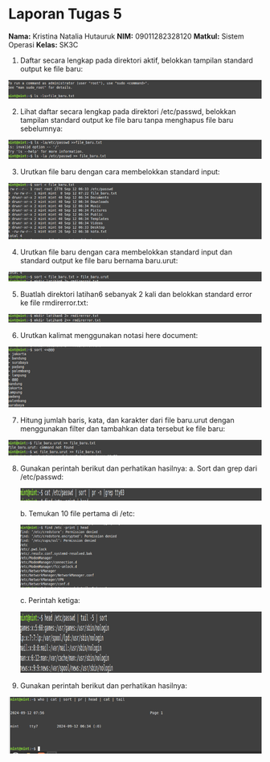 # Laporan Tugas 5

**Nama:** Kristina Natalia Hutauruk
**NIM:** 09011282328120
**Matkul:** Sistem Operasi
**Kelas:** SK3C

1. Daftar secara lengkap pada direktori aktif, belokkan tampilan standard output ke file baru:

![Picture 1](https://github.com/kristinanatalia/praktikum4_proses_Input-output/raw/main/Picture1.png)

2. Lihat daftar secara lengkap pada direktori /etc/passwd, belokkan tampilan standard output ke file baru tanpa menghapus file baru sebelumnya:

![Picture 2](https://github.com/kristinanatalia/praktikum4_proses_Input-output/raw/main/Picture2.png)

3. Urutkan file baru dengan cara membelokkan standard input:

![Picture 3](https://github.com/kristinanatalia/praktikum4_proses_Input-output/raw/main/Picture3.png)

4. Urutkan file baru dengan cara membelokkan standard input dan standard output ke file baru bernama baru.urut:

![Picture 4](https://github.com/kristinanatalia/praktikum4_proses_Input-output/raw/main/Picture4.png)

5. Buatlah direktori latihan6 sebanyak 2 kali dan belokkan standard error ke file rmdirerror.txt:

![Picture 5](https://github.com/kristinanatalia/praktikum4_proses_Input-output/raw/main/Picture5.png)

6. Urutkan kalimat menggunakan notasi here document:

![Picture 6](https://github.com/kristinanatalia/praktikum4_proses_Input-output/raw/main/Picture6.png)

7. Hitung jumlah baris, kata, dan karakter dari file baru.urut dengan menggunakan filter dan tambahkan data tersebut ke file baru:

![Picture 7](https://github.com/kristinanatalia/praktikum4_proses_Input-output/raw/main/Picture7.png)

8. Gunakan perintah berikut dan perhatikan hasilnya:
   a. Sort dan grep dari /etc/passwd:

   ![Picture 8](https://github.com/kristinanatalia/praktikum4_proses_Input-output/raw/main/Picture8.png)

   b. Temukan 10 file pertama di /etc:

   ![Picture 9](https://github.com/kristinanatalia/praktikum4_proses_Input-output/raw/main/Picture9.png)

   c. Perintah ketiga:

   ![Picture 10](https://github.com/kristinanatalia/praktikum4_proses_Input-output/raw/main/Picture10.png)

9. Gunakan perintah berikut dan perhatikan hasilnya:

![Picture 11](https://github.com/kristinanatalia/praktikum4_proses_Input-output/raw/main/Picture11.png)

